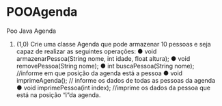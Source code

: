 # POOAgenda
Poo Java Agenda
1. (1,0) Crie uma classe Agenda que pode armazenar 10 pessoas e seja capaz de realizar as seguintes operações: 
● void armazenarPessoa(String nome, int idade, float altura); 
● void removePessoa(String nome); 
● int buscaPessoa(String nome); //informe em que posição da agenda está a pessoa 
● void imprimeAgenda(); // informe os dados de todas as pessoas da agenda 
● void imprimePessoa(int index); //imprime os dados da pessoa que está na posição “i”da agenda. 


